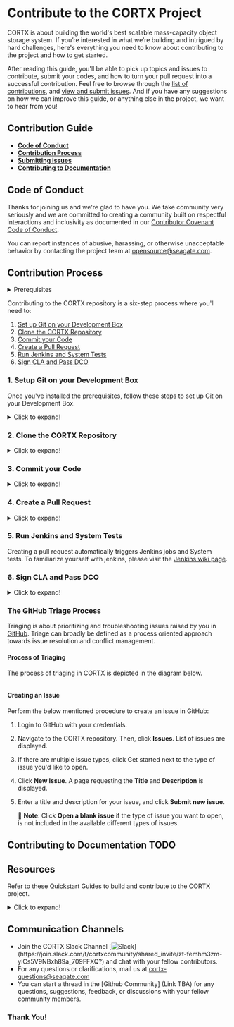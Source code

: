 # Contribute to the CORTX Project

CORTX is about building the world's best scalable mass-capacity object storage system. If you’re interested in what we’re building and intrigued by hard challenges, here's everything you need to know about contributing to the project and how to get started. 

After reading this guide, you'll be able to pick up topics and issues to contribute, submit your codes, and how to turn your pull request into a successful contribution. Feel free to browse through the [list of contributions](https://github.com/Seagate/cortx/blob/main/doc/SuggestedContributions.md), and [view and submit issues](https://github.com/Seagate/cortx/issues). And if you have any suggestions on how we can improve this guide, or anything else in the project, we want to hear from you!

## Contribution Guide

- [**Code of Conduct**](#Code-of-Conduct)
- [**Contribution Process**](#Contribution-Process)
- [**Submitting issues**](#Submitting-Issues)
- [**Contributing to Documentation**](#Contributing_to_Documentation)


## Code of Conduct

Thanks for joining us and we're glad to have you. We take community very seriously and we are committed to creating a community built on respectful interactions and inclusivity as documented in our [Contributor Covenant Code of Conduct](https://github.com/Seagate/cortx/blob/main/CODE_OF_CONDUCT.md). 

You can report instances of abusive, harassing, or otherwise unacceptable behavior by contacting the project team at opensource@seagate.com.

## Contribution Process

<details>
<summary>Prerequisites</summary>
<p>

- Please read our [CORTX Code Style Guide](../main/doc/CodeStyle.md).

- Get started with [GitHub Tools and Procedures](../doc/Tools.rst), if you are new to GitHub.

- Before you set up your GitHub, you'll need to

  1. Generate the SSH key on your development box using:

     ```shell
     $ ssh-keygen -o -t rsa -b 4096 -C "Email-address"
     ```
  2. Add the SSH key to your GitHub Account:
    1. Copy the public key: `id_rsa.pub`. By default, your public key is located at `/root/.ssh/id_rsa.pub`
    2. Navigate to [GitHub SSH key settings](https://github.com/settings/keys) on your GitHub account.
      
    :page_with_curl:**Note:** Ensure that you've set your Email ID as the Primary Email Address associated with your GitHub Account. SSO will not work if you do not set up your Email ID as your Primary Email Address.
    
    3. Paste the SSH key you generated in Step 1 and select *Enable SSO*.
    4. Click **Authorize** to authorize SSO for your SSH key.
    5. [Create a Personal Access Token or PAT](https://help.github.com/en/github/authenticating-to-github/creating-a-personal-access-token).

     :page_with_curl:**Note:** Ensure that you have enabled SSO for your PAT.
      
 - Update Git to the latest version. If you're on an older version, you'll see errors in your commit hooks that look like this:

    `$ git commit`

     **Sample Output**
  
    ```shell

    git: 'interpret-trailers' is not a git command.
    See 'git --help'
    cannot insert change-id line in .git/COMMIT_EDITMSG
    ```

- Install Fix for CentOS 7.x by using: `$ yum remove git`
  * Download the [RPM file from here](https://packages.endpoint.com/rhel/7/os/x86_64/endpoint-repo-1.7-1.x86_64.rpm) and run the following commands:
  
    ```shell
       $ yum -y install
       $ yum -y install git
    ```

   </p>
    </details>

Contributing to the CORTX repository is a six-step process where you'll need to:

1. [Set up Git on your Development Box](#1-Setup-Git-on-your-Development-Box)
2. [Clone the CORTX Repository](#2-Clone-the-CORTX-Repository)
3. [Commit your Code](#3-Commit-your-Code)
4. [Create a Pull Request](#4-Create-a-Pull-Request)
5. [Run Jenkins and System Tests](#5-Run-Jenkins-and-System-Tests)
6. [Sign CLA and Pass DCO](#Sign-CLA-and-Pass-DCO)

### 1. Setup Git on your Development Box

Once you've installed the prerequisites, follow these steps to set up Git on your Development Box.

<details>
  <summary> Click to expand!</summary>
  <p>

1. Install git-clang-format using: `$ yum install git-clang-format`

2. Set up git config options using:

   ```shell

   $ git config --global user.name ‘Your Name’
   $ git config --global user.email ‘Your.Name@domain_name’
   $ git config --global color.ui auto
   $ git config --global credential.helper cache
   ```
</p>
</details>

### 2. Clone the CORTX Repository

<details>
<summary>Click to expand!</summary>
<p>

Before you can work on a GitHub feature, you'll need to clone the repository you're working on. **Fork** the repository to clone it into your private GitHub repository and follow these steps:

1. Navigate to the repository homepage on GitHub.
2. Click **Fork**
3. Run the following commands in Shell:
   
   `$ git clone --recursive https://github.com/Seagate/<repository>.git`

4. You'll need to setup the upstream repository in the remote list. This is a one-time activity. Run the following command to view the configured remote repository for your fork.
    
   `$ git remote -v`  

    **Sample Output:**
    
    ```shell
    
     origin git@github.com:<gitgub-id>/cortx-sspl.git (fetch)
     origin git@github.com:<github-id>/cortx-sspl.git (push)
     ```

 5. Set up the upstream repository in the remote list using:
   
    `$ git remote add upstream https://github.com/Seagate/<repository>.git`
      
    `$ git remote -v`

     **Sample Output:**
    
     ```shell
    
     origin git@github.com:<gitgub-id>/cortx-sspl.git (fetch)
     origin git@github.com:<github-id>/cortx-sspl.git (push)
     upstream git@github.com:Seagate/cortx-sspl.git (fetch)
     upstream git@github.com:Seagate/cortx-sspl.git (push)
     ```
    
6. Check out to your branch using:

   `$ git checkout "branchname"`

   `$ git checkout -b 'your-local-branch-name`
   
    :page_with_curl: **Note:** By default, you'll need to contribute to the main branch. 

</p>
</details>

### 3. Commit your Code 

<details>
<summary>Click to expand!</summary>
<p>

:page_with_curl: **Note:** At any point in time to rebase your local branch to the latest main branch, follow these steps:

  ```shell

  $ git pull origin main
  $ git submodule update --init --recursive
  $ git checkout 'your-local-branch'
  $ git pull origin 'your-remote-branch-name'
  $ git submodule update --init --recursive
  $ git rebase origin/main
  ```
  
You can make changes to the code and save them in your files.

1. Use the command below to add files that need to be pushed to the git staging area:

    `$ git add foo/somefile.cc`

2. To commit your code changes use:

   `$ git commit -s -m ‘comment’` - enter your GitHub Account ID and an appropriate Feature or Change description in comment.

3. Check out your git log to view the details of your commit and verify the author name using: `$ git log`

   :page_with_curl:**Note:** If you need to change the author name for your commit, refer to the GitHub article on [Changing author info](https://docs.github.com/en/github/using-git/changing-author-info).

4. To Push your changes to GitHub, use: `$ git push origin 'your-local-branch-name'`

   **Sample Output**

   ```shell

   Enumerating objects: 4, done.
   Counting objects: 100% (4/4), done.
   Delta compression using up to 2 threads
   Compressing objects: 100% (2/2), done.
   Writing objects: 100% (3/3), 332 bytes | 332.00 KiB/s, done.
   Total 3 (delta 1), reused 0 (delta 0)
   remote: Resolving deltas: 100% (1/1), completed with 1 local object.
   remote:
   remote: Create a pull request for 'your-local-branch-name' on GitHub by visiting:
   remote: https://github.com/<your-GitHub-Id>/cortx-s3server/pull/new/<your-local-branch-name>
   remote: To github.com:<your-GitHub-Id>/reponame.git
   * [new branch] <your-local-branch-name> -> <your-local-branch-name>
   ```
</p>
</details>

### 4. Create a Pull Request 

<details>
<summary>Click to expand!</summary>
  <p>       
   
1. Once you Push changes to GitHub, the output will display a URL for creating a Pull Request, as shown in the sample code above.

   :page_with_curl:**Note:** To resolve conflicts, follow the troubleshooting steps mentioned in git error messages.

2. You'll be redirected to GitHib remote.
3. Select the relevant repository branch from the *Branches/Tags* drop-down list.
4. Click **Create pull request** to create the pull request.
5. Add reviewers to your pull request to review and provide feedback on your changes.

</p>
</details>

### 5. Run Jenkins and System Tests

Creating a pull request automatically triggers Jenkins jobs and System tests. To familiarize yourself with jenkins, please visit the [Jenkins wiki page](https://en.wikipedia.org/wiki/Jenkins_(software)).

### 6. Sign CLA and Pass DCO 

<details>
  <summary>Click to expand!</summary>
  <p>

#### CLA

In order to clarify the intellectual property license granted with Contributions from any person or entity, CORTX Community may require a Contributor License Agreement (CLA) on file that has been signed by each Contributor, indicating agreement to the license terms below. This license is for your protection as a Contributor as well as the protection of the project and its users; it does not change your rights to use your own Contributions for any other purpose.

#### DCO

DCO is always required. The code reviewers will use the [decision tree](https://github.com/Seagate/cortx/blob/main/doc/dco_cla.md) to determine when CLA is required.
To ensure contributions can be redistributed by all under an open source license, all contributions must be signed with [DCO](https://opensource.com/article/18/3/cla-vs-dco-whats-difference). To further ensure that all members of the community can redistribute and resell CORTX should and when they so choose, [CLA may be required on a case-by-case basis](https://github.com/Seagate/cortx/blob/main/doc/cla/README.md) such that corporations cannot attempt to prevent others from reselling CORTX.

You can pass DCO in many ways:

- While creating a Pull Request via the GitHub UI, add `Signed-off-by: "Name" <email address>` in the PR comments section. 

   **Example:** `Signed-off-by: John Doe <John.doe@gmail.com>`

- DCO will automatically pass if you push commits using [GitHub Desktop](https://docs.github.com/en/desktop/installing-and-configuring-github-desktop/configuring-git-for-github-desktop). 

- You can pass DCO by adding a Signed-off-by line to commit messages in Git CLI:

   `Signed-off-by: Random J Developer <random@developer.example.org>`
   
    Git even has a `-s` command line option to append this automatically to your commit message:

   `$ git commit -s -m` - here -m is your commit message.
  
</p>
</details>

### The GitHub Triage Process

Triaging is about prioritizing and troubleshooting issues raised by you in [GitHub](https://github.com/). Triage can broadly be defined as a process oriented approach towards issue resolution and conflict management.

#### Process of Triaging

The process of triaging in CORTX is depicted in the diagram below.

 <img source="../images/GitHubTriage.png?raw=true">
 
#### Creating an Issue

Perform the below mentioned procedure to create an issue in GitHub:

1. Login to GitHub with your credentials.
2. Navigate to the CORTX repository. Then, click **Issues**. List of issues are displayed.
3. If there are multiple issue types, click Get started next to the type of issue you'd like to open.
4. Click **New Issue**. A page requesting the **Title** and **Description** is displayed.
5. Enter a title and description for your issue, and click **Submit new issue**.
   
   :page_with_curl: **Note**: Click **Open a blank issue** if the type of issue you want to open, is not included in the available different types of issues.

## Contributing to Documentation TODO

## Resources 

Refer to these Quickstart Guides to build and contribute to the CORTX project.

<details>
<summary>Click to expand!</summary>
<p>

- Provisioner
- Motr
- S3 Server
- CSM

</p>
</details>

## Communication Channels

- Join the CORTX Slack Channel [![Slack](https://img.shields.io/badge/chat-on%20Slack-blue")](https://join.slack.com/t/cortxcommunity/shared_invite/zt-femhm3zm-yiCs5V9NBxh89a_709FFXQ?) and chat with your fellow contributors.
- For any questions or clarifications, mail us at [cortx-questions@seagate.com](cortx-questions@seagate.com)
- You can start a thread in the [Github Community] (Link TBA) for any questions, suggestions, feedback, or discussions with your fellow community members. 

### Thank You!
